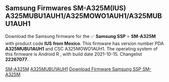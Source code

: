 <h2>Samsung Firmwares SM-A325M(IUS) A325MUBU1AUH1/A325MOWO1AUH1/A325MUBU1AUH1</h2>
Download the Samsung firmware for the ✅ <strong>Samsung SSP </strong> ⭐ <strong>SM-A325M</strong> with product code <strong>IUS</strong> <strong> from Mexico</strong>. This firmware has version number PDA <strong>A325MUBU1AUH1</strong> and CSC A325MOWO1AUH1. The operating system of this firmware is Android R , with build date 2021-10-15. Changelist <strong>22267077</strong>.


[SM-A325M](https://samfirm.shop/samsung/model/SM-A325M)
[A325MUBU1AUH1](https://samfirm.shop/samsung/pda/A325MUBU1AUH1)
[Download Firmware Samsung SSP SM-A325M](https://samfirm.shop/samsung/firmware/465599)
